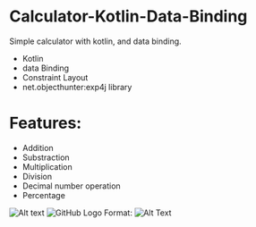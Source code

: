 # Calculator-Kotlin-Data-Binding
Simple calculator with kotlin, and data binding.

* Kotlin
* data Binding
* Constraint Layout
* net.objecthunter:exp4j library

# Features: 

* Addition
* Substraction
* Multiplication
* Division
* Decimal number operation
* Percentage 

![Alt text](http://C:/Users/Android/Desktop/1.jpg?raw=true "1.jpg")
![GitHub Logo](C:/Users/Android/Desktop/1.jpg)
Format: ![Alt Text](url)
